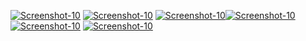 <a href=""><img src="" alt="Screenshot-10" border="0"></a>
<a href=""><img src="" alt="Screenshot-10" border="0"></a>
<a href=""><img src="" alt="Screenshot-10" border="0"></a><a href=""><img src="" alt="Screenshot-10" border="0"></a>
<a href=""><img src="" alt="Screenshot-10" border="0"></a>
<a href=""><img src="" alt="Screenshot-10" border="0"></a>